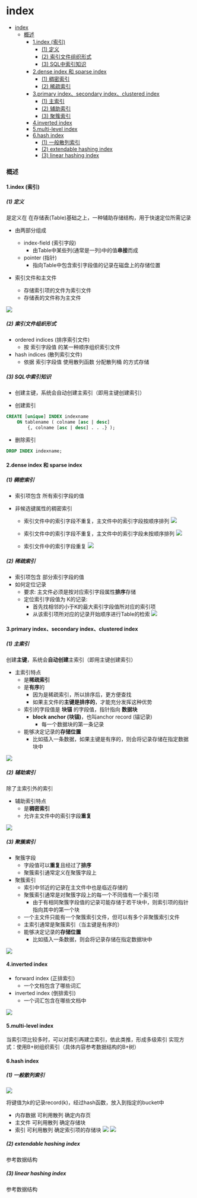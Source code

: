 # index


<!-- @import "[TOC]" {cmd="toc" depthFrom=1 depthTo=6 orderedList=false} -->

<!-- code_chunk_output -->

- [index](#index)
    - [概述](#概述)
      - [1.index (索引)](#1index-索引)
        - [(1) 定义](#1-定义)
        - [(2) 索引文件组织形式](#2-索引文件组织形式)
        - [(3) SQL中索引知识](#3-sql中索引知识)
      - [2.dense index 和 sparse index](#2dense-index-和-sparse-index)
        - [(1) 稠密索引](#1-稠密索引)
        - [(2) 稀疏索引](#2-稀疏索引)
      - [3.primary index、secondary index、clustered index](#3primary-index-secondary-index-clustered-index)
        - [(1) 主索引](#1-主索引)
        - [(2) 辅助索引](#2-辅助索引)
        - [(3) 聚簇索引](#3-聚簇索引)
      - [4.inverted index](#4inverted-index)
      - [5.multi-level index](#5multi-level-index)
      - [6.hash index](#6hash-index)
        - [(1) 一般散列索引](#1-一般散列索引)
        - [(2) extendable hashing index](#2-extendable-hashing-index)
        - [(3) linear hashing index](#3-linear-hashing-index)

<!-- /code_chunk_output -->

### 概述

#### 1.index (索引)

##### (1) 定义
是定义在 在存储表(Table)基础之上，一种辅助存储结构，用于快速定位所需记录

* 由两部分组成
    * index-field (索引字段)
        * 由Table中某些列(通常是一列)中的值**串接**而成
    * pointer (指针)
        * 指向Table中包含索引字段值的记录在磁盘上的存储位置

* 索引文件和主文件
    * 存储索引项的文件为索引文件
    * 存储表的文件称为主文件

![](./imgs/index_01.png)

##### (2) 索引文件组织形式

* ordered indices (排序索引文件)
    * 按 索引字段值 的某一种顺序组织索引文件
* hash indices (散列索引文件)
    * 依据 索引字段值 使用散列函数 分配散列桶 的方式存储

##### (3) SQL中索引知识

* 创建主键，系统会自动创建主索引（即用主键创建索引）

* 创建索引
```SQL
CREATE [unique] INDEX indexname
    ON tablename ( colname [asc | desc]
        {, colname [asc | desc] . . .} );
```

* 删除索引
```SQL
DROP INDEX indexname;
```

#### 2.dense index 和 sparse index

##### (1) 稠密索引
* 索引项包含 所有索引字段的值

* 非候选键属性的稠密索引
    * 索引文件中的索引字段不重复，主文件中的索引字段按顺序排列
    ![](./imgs/index_03.png)

    * 索引文件中的索引字段不重复，主文件中的索引字段未按顺序排列
    ![](./imgs/index_04.png)

    * 索引文件中的索引字段重复
    ![](./imgs/index_05.png)

##### (2) 稀疏索引
* 索引项包含 部分索引字段的值
* 如何定位记录
    * 要求: 主文件必须是按对应索引字段属性**排序**存储
    * 定位索引字段值为 K的记录:
        * 首先找相邻的小于K的最大索引字段值所对应的索引项
        * 从该索引项所对应的记录开始顺序进行Table的检索
![](./imgs/index_02.png)

#### 3.primary index、secondary index、clustered index

##### (1) 主索引
创建**主键**，系统会**自动创建**主索引（即用主键创建索引）
* 主索引特点
    * 是**稀疏索引**
    * 是**有序**的
        * 因为是稀疏索引，所以排序后，更方便查找
        * 如果主文件的**主键是排序的**，才能充分发挥这种优势
    * 索引的字段值是 **块锚** 的字段值，指针指向 **数据块**
        * **block anchor (块锚)**，也叫anchor record (锚记录)
            * 每一个数据块的第一条记录
    * 能够决定记录的**存储位置**
        * 比如插入一条数据，如果主键是有序的，则会将记录存储在指定数据块中

![](./imgs/index_06.png)

##### (2) 辅助索引
除了主索引外的索引
* 辅助索引特点
    * 是**稠密索引**
    * 允许主文件中的索引字段**重复**

![](./imgs/index_07.png)

##### (3) 聚簇索引
* 聚簇字段
    * 字段值可以**重复**且经过了**排序**
    * 聚簇索引通常定义在聚簇字段上
* 聚簇索引
    * 索引中邻近的记录在主文件中也是临近存储的
    * 聚簇索引通常是对聚簇字段上的每一个不同值有一个索引项
        * 由于有相同聚簇字段值的记录可能存储于若干块中，则索引项的指针指向其中的第一个块
    * 一个主文件只能有一个聚簇索引文件，但可以有多个非聚簇索引文件
    * 主索引通常是聚簇索引（当主键是有序的）
    * 能够决定记录的**存储位置**
        * 比如插入一条数据，则会将记录存储在指定数据块中

![](./imgs/index_08.png)

#### 4.inverted index

* forward index (正排索引)
    * 一个文档包含了哪些词汇
* inverted index (倒排索引)
    * 一个词汇包含在哪些文档中

![](./imgs/index_09.png)

#### 5.multi-level index

当索引项比较多时，可以对索引再建立索引，依此类推，形成多级索引
实现方式：使用B+树组织索引（具体内容参考数据结构的B+树）

#### 6.hash index

##### (1) 一般散列索引
![](./imgs/index_10.png)

将键值为k的记录record(k)，经过hash函数，放入到指定的bucket中
* 内存数据 可利用散列 确定内存页
* 主文件 可利用散列 确定存储块
* 索引 可利用散列 确定索引项的存储块
![](./imgs/index_11.png)
![](./imgs/index_12.png)

##### (2) extendable hashing index
参考数据结构

##### (3) linear hashing index
参考数据结构

